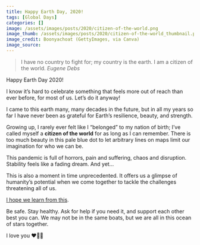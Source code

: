 ```yaml
---
title: Happy Earth Day, 2020!
tags: [Global Days]
categories: []
image: /assets/images/posts/2020/citizen-of-the-world.png
image_thumb: /assets/images/posts/2020/citizen-of-the-world_thumbnail.png
image_credit: Boonyachoat (GettyImages, via Canva)
image_source:
---
```


> I have no country to fight for; my country is the earth. I am a citizen of the world.
<cite>Eugene Debs</cite>

Happy Earth Day 2020!

I know it’s hard to celebrate something that feels more out of reach than ever before, for most of us. Let’s do it anyway!

I came to this earth many, many decades in the future, but in all my years so far I have never been as grateful for Earth’s resilience, beauty, and strength.

Growing up, I rarely ever felt like I “belonged” to my nation of birth; I’ve called myself a **citizen of the world** for as long as I can remember. There is too much beauty in this pale blue dot to let arbitrary lines on maps limit our imagination for who we can be.

This pandemic is full of horrors, pain and suffering, chaos and disruption. Stability feels like a fading dream. And yet…

This is also a moment in time unprecedented. It offers us a glimpse of humanity’s potential when we come together to tackle the challenges threatening all of us.

[I hope we learn from this](#asfat).

Be safe. Stay healthy. Ask for help if you need it, and support each other best you can. We may not be in the same boats, but we are all in this ocean of stars together.

I love you ❤️🙏🏼
